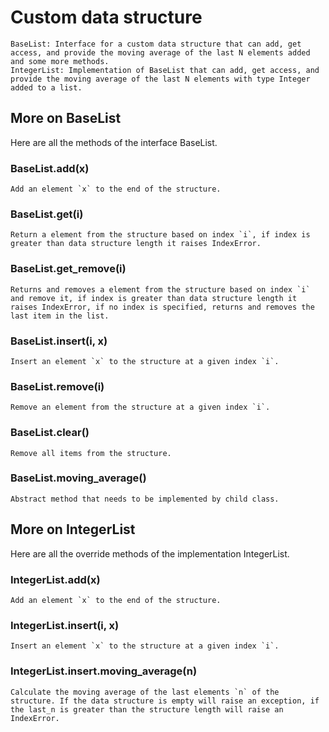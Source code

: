 # Custom data structure
    BaseList: Interface for a custom data structure that can add, get access, and provide the moving average of the last N elements added and some more methods.
    IntegerList: Implementation of BaseList that can add, get access, and provide the moving average of the last N elements with type Integer added to a list.

## More on BaseList
Here are all the methods of the interface BaseList. 
### BaseList.add(x)
    Add an element `x` to the end of the structure.

### BaseList.get(i)
    Return a element from the structure based on index `i`, if index is greater than data structure length it raises IndexError.

### BaseList.get_remove(i)
    Returns and removes a element from the structure based on index `i` and remove it, if index is greater than data structure length it raises IndexError, if no index is specified, returns and removes the last item in the list.

### BaseList.insert(i, x)
    Insert an element `x` to the structure at a given index `i`.

### BaseList.remove(i)
    Remove an element from the structure at a given index `i`.
    
### BaseList.clear()
    Remove all items from the structure.
    
### BaseList.moving_average()
    Abstract method that needs to be implemented by child class. 

## More on IntegerList
Here are all the override methods of the implementation IntegerList.
### IntegerList.add(x)
    Add an element `x` to the end of the structure.

### IntegerList.insert(i, x)
    Insert an element `x` to the structure at a given index `i`.
    
### IntegerList.insert.moving_average(n)
    Calculate the moving average of the last elements `n` of the structure. If the data structure is empty will raise an exception, if the last_n is greater than the structure length will raise an IndexError.